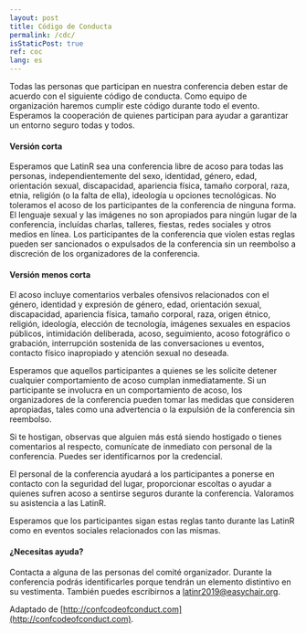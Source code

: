```yaml
---
layout: post
title: Código de Conducta
permalink: /cdc/
isStaticPost: true
ref: coc
lang: es
---
```


Todas las personas que participan en nuestra conferencia deben estar de acuerdo con el siguiente código de conducta. Como equipo de organización haremos cumplir este código durante todo el evento. Esperamos la cooperación de quienes participan para ayudar a garantizar un entorno seguro todas y todos.


#### Versión corta

Esperamos que LatinR sea una conferencia libre de acoso para todas las personas, independientemente del sexo, identidad, género, edad, orientación sexual, discapacidad, apariencia física, tamaño corporal, raza, etnia, religión (o la falta de ella), ideología u opciones tecnológicas. No toleramos el acoso de los participantes de la conferencia de ninguna forma. El lenguaje sexual y las imágenes no son apropiados para ningún lugar de la conferencia, incluídas charlas, talleres, fiestas, redes sociales y otros medios en línea. Los participantes de la conferencia que violen estas reglas pueden ser sancionados o expulsados ​​de la conferencia sin un reembolso a discreción de los organizadores de la conferencia.

#### Versión menos corta

El acoso incluye comentarios verbales ofensivos relacionados con el género, identidad y expresión de género, edad, orientación sexual, discapacidad, apariencia física, tamaño corporal, raza, origen étnico, religión, ideología, elección de tecnología, imágenes sexuales en espacios públicos, intimidación deliberada, acoso, seguimiento, acoso fotográfico o grabación, interrupción sostenida de las conversaciones u eventos, contacto físico inapropiado y atención sexual no deseada.

Esperamos que aquellos participantes a quienes se les solicite detener cualquier comportamiento de acoso cumplan inmediatamente.
Si un participante se involucra en un comportamiento de acoso, los organizadores de la conferencia pueden tomar las medidas que consideren apropiadas, tales como una advertencia o la expulsión de la conferencia sin reembolso.

Si te hostigan, observas que alguien más está siendo hostigado o tienes comentarios al respecto, comunícate de inmediato con personal de la conferencia. Puedes ser identificarnos por la credencial.

El personal de la conferencia ayudará a los participantes a ponerse en contacto con la seguridad del lugar, proporcionar escoltas o ayudar a quienes sufren acoso a sentirse seguros durante la conferencia. Valoramos su asistencia a las LatinR.

Esperamos que los participantes sigan estas reglas tanto durante las LatinR como en eventos sociales relacionados con las mismas.

#### ¿Necesitas ayuda?

Contacta a alguna de las personas del comité organizador. Durante la conferencia podrás identificarles porque tendrán un elemento distintivo en su vestimenta. También puedes escribirnos a latinr2019@easychair.org.

Adaptado de [http://confcodeofconduct.com](http://confcodeofconduct.com).
